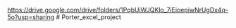https://drive.google.com/drive/folders/1PqbUiWJQKlo_7iEioepiwNrUgDx4q-5o?usp=sharing # Porter_excel_project
